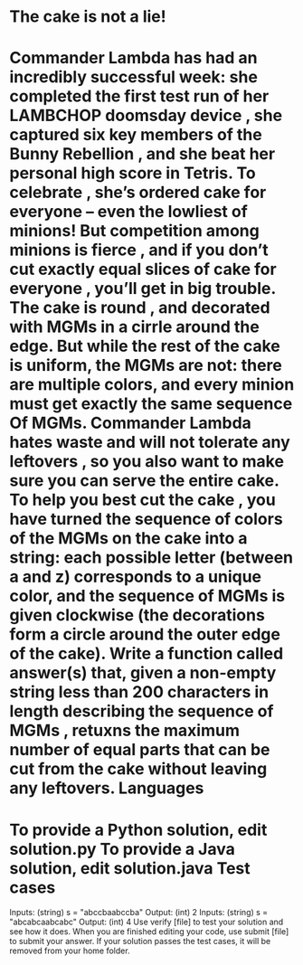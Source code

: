 The cake is not a lie!
======================
Commander Lambda has had an incredibly successful week: she completed the first test run of her LAMBCHOP doomsday device , she captured six key members of the Bunny Rebellion , and she beat her personal high score in Tetris. To celebrate , she’s ordered cake for everyone – even the lowliest of minions! But competition among minions is fierce , and if you don’t cut exactly equal slices of cake for everyone , you’ll get in big trouble.
The cake is round , and decorated with MGMs in a cirrle around the edge. But while the rest of the cake is uniform, the MGMs  are not: there are multiple colors, and every minion must get exactly the same sequence
Of MGMs. Commander Lambda hates waste and will not tolerate any leftovers , so you also want to make sure you can serve the entire cake.
To help you best cut the cake , you have turned the sequence of colors of the MGMs on the cake into a string: each possible letter (between a and z) corresponds to a unique color, and the sequence of MGMs is given clockwise (the decorations form a circle around the outer edge of the cake).
Write a function called answer(s) that, given a non-empty string less than 200 characters in length describing the sequence of MGMs , retuxns the maximum number of equal parts that can be cut from the cake without leaving any leftovers.
Languages
=========
To provide a Python solution, edit solution.py
To provide a Java solution, edit solution.java
Test cases
==========
Inputs:
        (string) s = "abccbaabccba"
Output:
         (int) 2
Inputs:
        (string) s = "abcabcaabcabc"
Output:
         (int) 4
Use verify [file] to test your solution and see how it does. When you are finished editing your code, use submit [file] to submit your answer. If your solution passes the test cases, it will be removed from your home folder.
